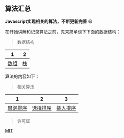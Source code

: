 ## 算法汇总

**Javascript实现相关的算法，不断更新完善** :smiley:

在开始讲解和记录算法之前，先来简单谈下下面的数据结构：

> 数据结构

|1|2|
|:-:|:-:|
|[数组](./src/array/)|[栈](./src/stack/)|

算法的内容如下：

> 相关算法

|1|2|3|
|:-:|:-:|:-:|
|[冒泡排序](./src/bubble_sort/)|[选择排序](./src/selection_sort/)|[插入排序](./src/insertion_sort/)|

> 许可证

[MIT](./LICENSE)


